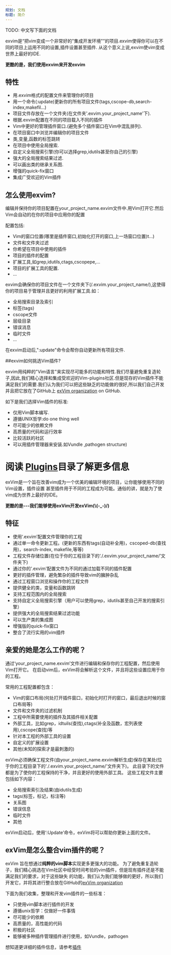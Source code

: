 ```yaml
---
规划: 文档
标题: 简介
---
```


TODO: 中文写下面的文档

 exvim是“把vim变成一个非常好的"集成开发环境"”的项目.exvim使得你可以在不同的项目上运用不同的设置,插件设置甚至插件. 从这个意义上说,exvim使vim变成世界上最好的IDE.


**更酷的是，我们使用exvim来开发exvim**

## 特性

- 用.exvim格式的配置文件来管理你的项目
- 用一个命令(:update)更新你的所有项目文件(tags,cscope-db,search-index,makefil...)
- 项目文件存放在一个文件夹(在文件夹'.exvim.your_project_name'下).
- 根据.exvim配置在不同的项目载入不同的插件
- Vim中更好的管理插件窗口.(避免多个插件窗口在Vim中混乱排列).
- 在项目窗口中浏览并编辑你的项目文件
- 类,变量,函数的标签跳转
- 在项目中使用全局搜索. 
- 自定义全局搜索引擎(你可以选择grep,idutils甚至你自己的引擎)
- 强大的全局搜索结果过滤. 
- 可以画出类的继承关系图. 
- 增强的quick-fix窗口
- 集成广受欢迎的Vim插件

## 怎么使用exvim?

编辑并保持你的项目配置在your_project_name.exvim文件中.用Vim打开它.然后Vim会自动的在你的项目中应用你的配置

配置包括:

- Vim的窗口位置(哪里是插件窗口,初始化打开的窗口,上一场窗口位置)t...)
- 文件和文件夹过滤
- 你希望在项目中使用的插件
- 项目的插件的配置
- 扩展工具,如grep,idutils,ctags,cscopepe,...
- 项目的扩展工具的配置.
- ...

exvim会确保你的项目文件在一个文件夹下(/.exvim.your_project_name/),这使得你的项目易于管理并且更好的利用扩展工具.如：

- 全局搜索目录及索引
- 标签(tags)
- cscope文件
- 层级目录
- 错误消息
- 临时文件
- ...

在exvim启动后,":update"命令会帮你自动更新所有项目文件. 

##exvim如何挑选Vim插件?

exvim用纯粹的"Vim语言"来实现尽可能多的功能和特性.我们尽量避免重复造轮子,因此,我们精心选择和集成受欢迎的Vim-plugins社区.但是现存的Vim插件不能满足我们的需要.我们认为我们可以把这些缺乏的功能做的很好,所以我们自己开发并且把它放在了GitHub上 [exVim organization](https://github.com/exvim) on GitHub.

如下是我们选择Vim插件的标准:

- 仅用Vim脚本编写.
- 遵循UNIX哲学:do one thing well
- 尽可能少的依赖文件
- 高质量的代码和运行效率
- 比较活跃的社区
- 可以用插件管理器来安装.如Vundle ,pathogen structure)

阅读 [Plugins](http://exvim.github.io/doc)目录了解更多信息
=======
exVim是一个旨在改善vim成为一个优美的编辑环境的项目，让你能够使用不同的Vim设置，插件设置
甚至插件用于不同的工程成为可能。通俗的讲，就是为了使vim成为世界上最好的IDE。

**更酷的是---我们能够使用exVim开发exVim(\\(-_-)/)**

## 特征
- 使用‘.exvim’配置文件管理你的工程
- 通过单一命令更新工程。(更新的东西有tags(自动补全用)，cscoped-db(查找用)，search-index, makefile,等等)
- 工程文件存储位置(在位于你的工程目录下的‘./.exvim.your_project_name/’文件夹下)
- 通过你的'.exvim'配置文件为不同的通过加载不同的插件配置
- 更好的插件管理，避免繁杂的插件导致vim的臃肿杂乱
- 通过工程窗口浏览和操作你的工程文件
- 提供健全的类，变量和函数跳转
- 支持工程范围内的全局搜索
- 支持自定义全局搜索引擎（用户可以使用grep，idutils甚至自己开发的搜索引擎）
- 提供强大的全局搜索结果过滤功能
- 可以生产类的集成图
- 增强版的quick-fix窗口
- 整合了流行实用的vim插件

## 亲爱的她是怎么工作的呢？
通过‘your_project_name.exvim’文件进行编辑和保存你的工程配置，然后使用Vim打开它。
在启动vim后，exVim将会解析这个文件，并且将这些设置应用于你的工程。

常用的工程配置都包含：
- Vim的窗口布局(何处打开插件窗口，初始化时打开的窗口，最后退出时候的窗口布局等)
- 文件和文件夹的过滤机制
- 工程中所需要使用的插件及其插件相关配置
- 外部工具，比如grep，idtuils(查找),ctags(补全及函数，宏列表使用),cscope(查找)等
- 针对本工程的外部工具的设置
- 自定义的扩展设置
- 其他(未知的探索才是最刺激的)

exVim必须确保工程文件(由your_project_name.exvim解析生成)保存在某处(位于你的工程目录下的'./.exvim.your_project_name/'文件夹下)。
此目录下的文件都是为了使你的工程保持的干净，并且更好的使用外部工具。
这些工程文件主要包括如下内容：

- 全局搜索索引及结果(由idutils生成)
- tags(标签，标记，标注等)
- 关系图
- 错误信息
- 临时文件
- 其他

exVim启动后，使用‘:Update’命令，exVim将可以帮助你更新上面的文件。

## exVim是怎么整合vim插件的呢？
exVim 旨在想通过**纯粹的vim脚本**实现更多更强大的功能。
为了避免重复造轮子，我们精心挑选在Vim社区中经受时间考验的vim插件，但是现有插件还是不能满足我们的要求，对于这些缺失
的功能，我们认为我们能够做的更好，所以我们开发它，并将其进行整合放在GitHub的[exVim organization](https://github.com/exvim)


下面为我们收集，整理和开发vim插件的一些标准：
- 只使用vim脚本进行插件的开发
- 遵循unix哲学：仅做好一件事情
- 尽可能少的依赖
- 高质量的，高性能的代码
- 积极的社区
- 能够被多种插件管理插件进行使用，如Vundle，pathogen

想知道更详细的插件信息，请参考[插件](http://exvim.github.io/docs/plugins/)

